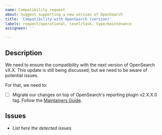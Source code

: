 ```yaml
---
name: Compatibility request
about: Suggest supporting a new version of OpenSearch
title: 'Compatibility with OpenSearch (version)'
labels: request/operational, level/task, type/maintenance
assignees: ''

---
```


## Description
We need to ensure the compatibility with the next version of OpenSearch vX.X.
This update is still being discussed, but we need to be aware of potential issues.

For that, we need to:

- [ ] Migrate our changes on top of OpenSearch's reporting plugin v2.X.X.0 tag. Follow the [Maintainers Guide](https://docs.google.com/document/d/1NjPyyp6V6HwjmgCHY_mL-ywdtqtc1Ac4pZ44QcbIpz8/edit?usp=sharing).

## Issues
-  _List here the detected issues_
